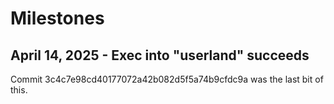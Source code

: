 # Milestones

## April 14, 2025 - Exec into "userland" succeeds

Commit 3c4c7e98cd40177072a42b082d5f5a74b9cfdc9a was the last bit of this.
